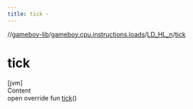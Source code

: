 ```yaml
---
title: tick -
---
```

//[gameboy-lib](../../index.md)/[gameboy.cpu.instructions.loads](../index.md)/[LD_HL_n](index.md)/[tick](tick.md)



# tick  
[jvm]  
Content  
open override fun [tick](tick.md)()  




